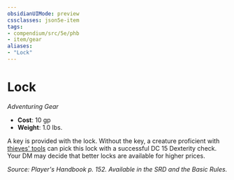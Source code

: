 ```yaml
---
obsidianUIMode: preview
cssclasses: json5e-item
tags:
- compendium/src/5e/phb
- item/gear
aliases: 
- "Lock"
---
```

# Lock
*Adventuring Gear*  

- **Cost**: 10 gp
- **Weight**: 1.0 lbs.

A key is provided with the lock. Without the key, a creature proficient with [thieves' tools](/3-Mechanics/CLI/items/thieves-tools.md) can pick this lock with a successful DC 15 Dexterity check. Your DM may decide that better locks are available for higher prices.

*Source: Player's Handbook p. 152. Available in the SRD and the Basic Rules.*